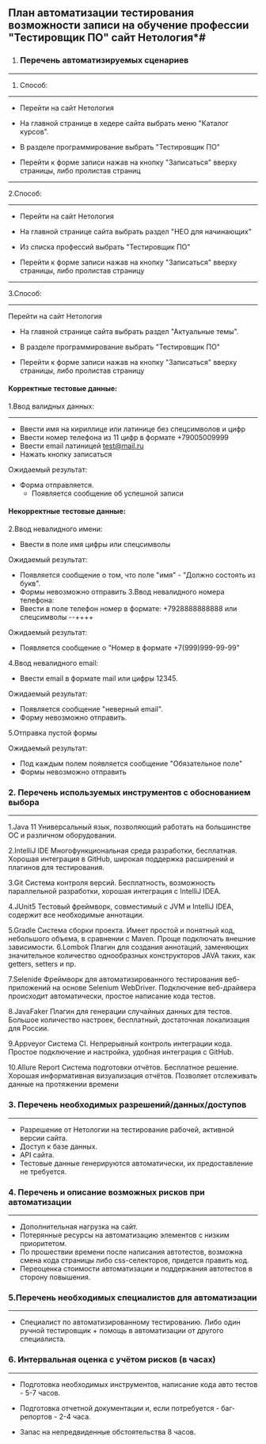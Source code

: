 ## План автоматизации тестирования возможности записи на обучение профессии "Тестировщик ПО" сайт Нетология*#

1. ### Перечень автоматизируемых сценариев
***

1. Способ:
******
+ Перейти на сайт Нетология

+ На главной странице в хедере сайта выбрать меню "Каталог курсов".

+ В разделе программирование выбрать "Тестировщик ПО"

+ Перейти к форме записи нажав на кнопку "Записаться" вверху страницы, либо пролистав страниц
****

2.Способ:
*****
+ Перейти на сайт Нетология

+ На главной странице сайта выбрать раздел "НЕО для начинающих"

+ Из списка профессий выбрать "Тестировщик ПО"

+ Перейти к форме записи нажав на кнопку "Записаться" вверху страницы, либо пролистав страницу

******

3.Способ:
*****
Перейти на сайт Нетология

+ На главной странице сайта выбрать раздел "Актуальные темы".

+ В разделе программирование выбрать "Тестировщик ПО"

+ Перейти к форме записи нажав на кнопку "Записаться" вверху страницы, либо пролистав страницу

#### Корректные тестовые данные:

1.Ввод валидных данных:
***
+ Ввести имя на кириллице или латинице без спецсимволов и цифр
+ Ввести номер телефона из 11 цифр в формате +79005009999
+ Ввести email латиницей test@mail.ru
+ Нажать кнопку записаться

Ожидаемый результат:

+ Форма отправляется.
  - Появляется сообщение об успешной записи
  
#### Некорректные тестовые данные:

2.Ввод невалидного имени:
+ Ввести в поле имя цифры или спецсимволы

Ожидаемый результат:

+ Появляется сообщение о том, что поле "имя" - "Должно состоять из букв".
+ Формы невозможно отправить
3.Ввод невалидного номера телефона:
+ Ввести в поле телефон номер в формате: +7928888888888 или спецсимволы --++++

Ожидаемый результат:

+ Появляется сообщение о "Номер в формате +7(999)999-99-99"

4.Ввод невалидного email:
+ Ввести email в формате mail или цифры 12345.

Ожидаемый результат:

+ Появляется сообщение "неверный email".
+ Форму невозможно отправить.

5.Отправка пустой формы

Ожидаемый результат:

+ Под каждым полем появляется сообщение "Обязательное поле"
+ Формы невозможно отправить
### 2. Перечень используемых инструментов с обоснованием выбора
***
1.Java 11
Универсальный язык, позволяющий работать на большинстве ОС и различном оборудовании.

2.IntelliJ IDE
Многофункциональная среда разработки, бесплатная. Хорошая интеграция в GitHub, широкая поддержка расширений и плагинов для тестирования.

3.Git
Система контроля версий. Бесплатность, возможность параллельной разработки, хорошая интеграция с IntelliJ IDEA.

4.JUnit5
Тестовый фреймворк, совместимый с JVM и IntelliJ IDEA, содержит все необходимые аннотации.

5.Gradle
Система сборки проекта. Имеет простой и понятный код, небольшого объема, в сравнении с Maven. Проще подключать внешние зависимости.
6.Lombok
Плагин для создания аннотаций, заменяющих значительное количество однообразных конструкторов JAVA таких, как getters, setters и пр.

7.Selenide
Фреймворк для автоматизированного тестирования веб-приложений на основе Selenium WebDriver. Подключение веб-драйвера происходит автоматически, простое написание кода тестов.

8.JavaFaker
Плагин для генерации случайных данных для тестов. Большое количество настроек, бесплатный, достаточная локализация для России.

9.Appveyor
Система CI. Непрерывный контроль интеграции кода. Простое подключение и настройка, удобная интеграция с GitHub.

10.Allure Report
Система подготовки отчётов. Бесплатное решение. Хорошая информативная визуализация отчётов. Позволяет отслеживать данные на протяжении времени

### 3. Перечень необходимых разрешений/данных/доступов
***
+ Разрешение от Нетологии на тестирование рабочей, активной версии сайта.
+ Доступ к базе данных.
+ API сайта.
+ Тестовые данные генерируются автоматически, их предоставление не требуется.

### 4. Перечень и описание возможных рисков при автоматизации
***
+ Дополнительная нагрузка на сайт.
+ Потерянные ресурсы на автоматизацию элементов с низким приоритетом.
+ По прошествии времени после написания автотестов, возможна смена кода страницы либо css-селекторов, придется править код.
+ Переоценка стоимости автоматизации и поддержания автотестов в сторону повышения.

### 5.Перечень необходимых специалистов для автоматизации
***
+ Специалист по автоматизированному тестированию. Либо один ручной тестировщик + помощь в автоматизации от другого специалиста.

### 6. Интервальная оценка с учётом рисков (в часах)
***
+ Подготовка необходимых инструментов, написание кода авто тестов - 5-7 часов.

+ Подготовка отчетной документации и, если потребуется - баг-репортов - 2-4 часа.

+ Запас на непредвиденные обстоятельства 8 часов.
